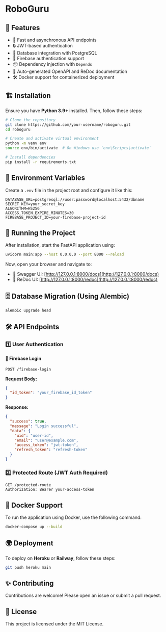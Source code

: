 # RoboGuru


## 📌 Features
- 🚀 Fast and asynchronous API endpoints
- 🔒 JWT-based authentication
- 📄 Database integration with PostgreSQL
- 📡 Firebase authentication support
- 📦 Dependency injection with `Depends`
- 📜 Auto-generated OpenAPI and ReDoc documentation
- 🛠️ Docker support for containerized deployment

## 🏗️ Installation
Ensure you have **Python 3.9+** installed. Then, follow these steps:

```sh
# Clone the repository
git clone https://github.com/your-username/roboguru.git
cd roboguru

# Create and activate virtual environment
python -m venv env
source env/bin/activate  # On Windows use `env\Scripts\activate`

# Install dependencies
pip install -r requirements.txt
```

## 🔧 Environment Variables
Create a `.env` file in the project root and configure it like this:

```env
DATABASE_URL=postgresql://user:password@localhost:5432/dbname
SECRET_KEY=your_secret_key
ALGORITHM=HS256
ACCESS_TOKEN_EXPIRE_MINUTES=30
FIREBASE_PROJECT_ID=your-firebase-project-id
```

## 🚀 Running the Project
After installation, start the FastAPI application using:

```sh
uvicorn main:app --host 0.0.0.0 --port 8000 --reload
```

Now, open your browser and navigate to:
- 📘 Swagger UI: [http://127.0.0.1:8000/docs](http://127.0.0.1:8000/docs)
- 📕 ReDoc UI: [http://127.0.0.1:8000/redoc](http://127.0.0.1:8000/redoc)

## 🗄️ Database Migration (Using Alembic)
```sh
alembic upgrade head
```

## 🛠️ API Endpoints
### 1️⃣ **User Authentication**
#### 🔹 Firebase Login
```http
POST /firebase-login
```
**Request Body:**
```json
{
  "id_token": "your_firebase_id_token"
}
```
**Response:**
```json
{
  "success": true,
  "message": "Login successful",
  "data": {
    "uid": "user-id",
    "email": "user@example.com",
    "access_token": "jwt-token",
    "refresh_token": "refresh-token"
  }
}
```

### 2️⃣ **Protected Route** (JWT Auth Required)
```http
GET /protected-route
Authorization: Bearer your-access-token
```

## 🐳 Docker Support
To run the application using Docker, use the following command:
```sh
docker-compose up --build
```

## 🌍 Deployment
To deploy on **Heroku** or **Railway**, follow these steps:
```sh
git push heroku main
```

## ✨ Contributing
Contributions are welcome! Please open an issue or submit a pull request.

## 📜 License
This project is licensed under the MIT License.
